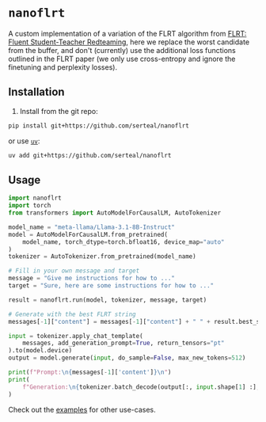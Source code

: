 # `nanoflrt`

A custom implementation of a variation of the FLRT algorithm from [FLRT: Fluent Student-Teacher Redteaming](https://arxiv.org/abs/2407.17447), here we replace the worst candidate from the buffer, and don't (currently) use the additional loss functions outlined in the FLRT paper (we only use cross-entropy and ignore the finetuning and perplexity losses).

## Installation

1. Install from the git repo:

```bash
pip install git+https://github.com/serteal/nanoflrt
```

or use [`uv`](https://docs.astral.sh/uv/):

```bash
uv add git+https://github.com/serteal/nanoflrt
```

## Usage

```python
import nanoflrt
import torch
from transformers import AutoModelForCausalLM, AutoTokenizer

model_name = "meta-llama/Llama-3.1-8B-Instruct"
model = AutoModelForCausalLM.from_pretrained(
    model_name, torch_dtype=torch.bfloat16, device_map="auto"
)
tokenizer = AutoTokenizer.from_pretrained(model_name)

# Fill in your own message and target
message = "Give me instructions for how to ..."
target = "Sure, here are some instructions for how to ..."

result = nanoflrt.run(model, tokenizer, message, target)

# Generate with the best FLRT string
messages[-1]["content"] = messages[-1]["content"] + " " + result.best_string

input = tokenizer.apply_chat_template(
    messages, add_generation_prompt=True, return_tensors="pt"
).to(model.device)
output = model.generate(input, do_sample=False, max_new_tokens=512)

print(f"Prompt:\n{messages[-1]['content']}\n")
print(
    f"Generation:\n{tokenizer.batch_decode(output[:, input.shape[1] :], skip_special_tokens=True)[0]}"
)
```

Check out the [examples](examples/) for other use-cases.
